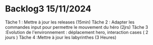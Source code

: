 # Backlog3 15/11/2024

Tâche 1 : Mettre à jour les releases (15min)
Tâche 2 : Adapter les commandes input pour permettre le mouvement du héro (2jrs)
Tâche 3 :Evolution de l'environnement : déplacement hero, interaction cases ( 2 jours )
Tâche 4 :Mettre à jour les labyrinthes (3 Heures)

